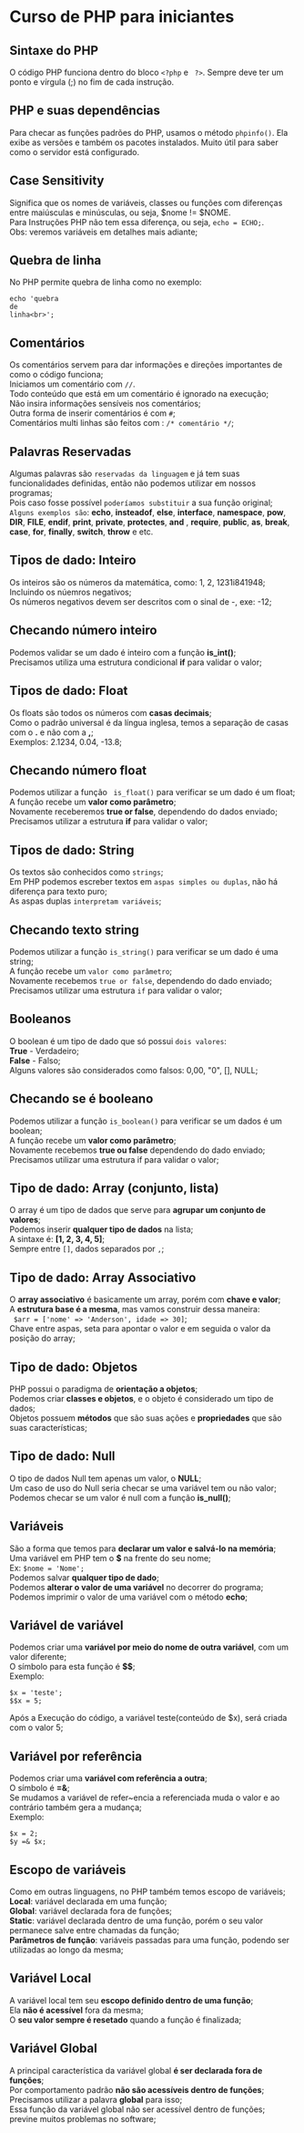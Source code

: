 # Curso de PHP para iniciantes

## Sintaxe do PHP
O código PHP funciona dentro do bloco ``` <?php ``` e ``` ?>```. Sempre deve ter um ponto e vírgula (;) no fim de cada instrução.

## PHP e suas dependências
Para checar as funções padrões do PHP, usamos o método ``` phpinfo() ```. Ela exibe as versões e também os pacotes instalados. Muito útil para saber como o servidor está configurado.

## Case Sensitivity
Significa que os nomes de variáveis, classes ou funções com diferenças entre maiúsculas e minúsculas, ou seja, $nome != $NOME. <br>
Para Instruções PHP não tem essa diferença, ou seja, ``` echo = ECHO; ```. <br>
Obs: veremos variáveis em detalhes mais adiante;

## Quebra de linha
No PHP permite quebra de linha como no exemplo:
```
echo 'quebra 
de 
linha<br>';
```

## Comentários
Os comentários servem para dar informações e direções importantes de como o código funciona; <br>
Iniciamos um comentário com ```//```. <br>
Todo conteúdo que está em um comentário é ignorado na execução; <br>
Não insira informações sensíveis nos comentários; <br>
Outra forma de inserir comentários é com ```#```; <br>
Comentários multi linhas são feitos com : ``` /* comentário */ ```;

## Palavras Reservadas
Algumas palavras são ```reservadas da linguagem``` e já tem suas funcionalidades definidas, então não podemos utilizar em nossos programas; <br>
Pois caso fosse possível ```poderíamos substituir``` a sua função original; <br>
``` Alguns exemplos são ```: __echo__, __insteadof__, __else__, __interface__, __namespace__, __pow__, __DIR__, __FILE__, __endif__, __print__, __private__, __protectes__, __and__ , __require__, __public__, __as__, __break__, __case__, __for__, __finally__, __switch__, __throw__ e etc. <br>

## Tipos de dado: Inteiro
Os inteiros são os números da matemática, como: 1, 2, 1231i841948; <br>
Incluindo os núemros negativos; <br>
Os números negativos devem ser descritos com o sinal de -, exe: -12;

## Checando número inteiro
Podemos validar se um dado é inteiro com a função __is_int()__; <br>
Precisamos utiliza uma estrutura condicional __if__ para validar o valor; <br>

## Tipos de dado: Float
Os floats são todos os números com __casas decimais__;<br>
Como o padrão universal é da língua inglesa, temos a separação de casas com o __.__ e não com a __,__; <br>
Exemplos: 2.1234, 0.04, -13.8;

## Checando número float
Podemos utilizar a função ``` is_float()``` para verificar se um dado é um float; <br>
A função recebe um __valor como parâmetro__; <br>
Novamente receberemos __true or false__, dependendo do dados enviado; <br>
Precisamos utilizar a estrutura __if__ para validar o valor;

## Tipos de dado: String
Os textos são conhecidos como ```strings```; <br>
Em PHP podemos escreber textos em ```aspas simples ou duplas```, não há diferença para texto puro; <br>
As aspas duplas ```interpretam variáveis```;

## Checando texto string
Podemos utilizar a função ```is_string()``` para verificar se um dado é uma string; <br>
A função recebe um ```valor como parâmetro```; <br>
Novamente recebemos ```true or false```, dependendo do dado enviado; <br>
Precisamos utilizar uma estrutura ```if``` para validar o valor;

## Booleanos
O boolean é um tipo de dado que só possui ``` dois valores ```: <br>
    __True__ - Verdadeiro; <br>
    __False__ - Falso; <br>
Alguns valores são considerados como falsos: 0,00, "0", [], NULL;

## Checando se é booleano
Podemos utilizar a função ```is_boolean()``` para verificar se um dados é um boolean; <br>
A função recebe um __valor como parâmetro__; <br>
Novamente recebemos __true ou false__ dependendo do dado enviado; <br>
Precisamos utilizar uma estrutura if para validar o valor;

## Tipo de dado: Array (conjunto, lista)
O array é um tipo de dados que serve para __agrupar um conjunto de valores__; <br>
Podemos inserir __qualquer tipo de dados__ na lista; <br>
A sintaxe é: __[1, 2, 3, 4, 5]__; <br>
Sempre entre ```[]```, dados separados por ```,```; <br>

## Tipo de dado: Array Associativo
O __array associativo__ é basicamente um array, porém com __chave e valor__; <br>
A __estrutura base é a mesma__, mas vamos construir dessa maneira: <br>
``` $arr = ['nome' => 'Anderson', idade => 30]```; <br>
Chave entre aspas, seta para apontar o valor e em seguida o valor da posição do array;

## Tipo de dado: Objetos
PHP possui o paradigma de __orientação a objetos__; <br>
Podemos criar __classes e objetos__, e o objeto é considerado um tipo de dados; <br>
Objetos possuem __métodos__ que são suas ações e __propriedades__ que são suas características; <br>

## Tipo de dado: Null
O tipo de dados Null tem apenas um valor, o __NULL__; <br>
Um caso de uso do Null seria checar se uma variável tem ou não valor; <br>
Podemos checar se um valor é null com a função __is_null()__; <br>

## Variáveis
São a forma que temos para __declarar um valor e salvá-lo na memória__; <br>
Uma variável em PHP tem o __$__ na frente do seu nome; <br>
Ex: ``` $nome = 'Nome'; ``` <br>
Podemos salvar __qualquer tipo de dado__; <br>
Podemos __alterar o valor de uma variável__ no decorrer do programa; <br>
Podemos imprimir o valor de uma variável com o método __echo__;

## Variável de variável
Podemos criar uma __variável por meio do nome de outra variável__, com um valor diferente; <br>
O símbolo para esta função é __$$__; <br>
Exemplo: <br>
```
$x = 'teste';
$$x = 5;
```
Após a Execução do código, a variável teste(conteúdo de $x), será criada com o valor 5;

## Variável por referência
Podemos criar uma __variável com referência a outra__; <br>
O símbolo é __=&__; <br>
Se mudamos a variável de refer~encia a referenciada muda o valor e ao contrário também gera a mudança; <br>
Exemplo:
```
$x = 2;
$y =& $x;
```

## Escopo de variáveis
Como em outras linguagens, no PHP também temos escopo de variáveis; <br>
__Local__: variável declarada em uma função; <br>
__Global__: variável declarada fora de funções; <br>
__Static__: variável declarada dentro de uma função, porém o seu valor permanece salve entre chamadas da função; <br>
__Parâmetros de função__: variáveis passadas para uma função, podendo ser utilizadas ao longo da mesma;

## Variável Local
A variável local tem seu __escopo definido dentro de uma função__; <br>
Ela __não é acessível__ fora da mesma; <br>
O __seu valor sempre é resetado__ quando a função é finalizada; <br>

## Variável Global
A principal característica da variável global __é ser declarada fora de funções__; <br>
Por comportamento padrão __não são acessíveis dentro de funções__; <br>
Precisamos utilizar a palavra __global__ para isso; <br>
Essa função da variável global não ser acessível dentro de funções; <br>
previne muitos problemas no software;